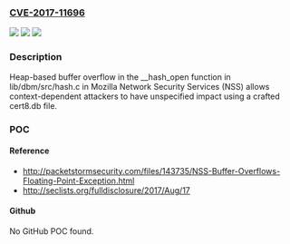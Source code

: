 ### [CVE-2017-11696](https://cve.mitre.org/cgi-bin/cvename.cgi?name=CVE-2017-11696)
![](https://img.shields.io/static/v1?label=Product&message=n%2Fa&color=blue)
![](https://img.shields.io/static/v1?label=Version&message=n%2Fa&color=blue)
![](https://img.shields.io/static/v1?label=Vulnerability&message=n%2Fa&color=brighgreen)

### Description

Heap-based buffer overflow in the __hash_open function in lib/dbm/src/hash.c in Mozilla Network Security Services (NSS) allows context-dependent attackers to have unspecified impact using a crafted cert8.db file.

### POC

#### Reference
- http://packetstormsecurity.com/files/143735/NSS-Buffer-Overflows-Floating-Point-Exception.html
- http://seclists.org/fulldisclosure/2017/Aug/17

#### Github
No GitHub POC found.

